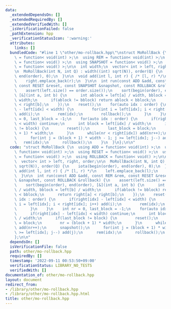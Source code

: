 ```yaml
---
data:
  _extendedDependsOn: []
  _extendedRequiredBy: []
  _extendedVerifiedWith: []
  _isVerificationFailed: false
  _pathExtension: hpp
  _verificationStatusIcon: ':warning:'
  attributes:
    links: []
  bundledCode: "#line 1 \"other/mo-rollback.hpp\"\nstruct MoRollBack {\n  using ADD\
    \ = function< void(int) >;\n  using REM = function< void(int) >;\n  using RESET\
    \ = function< void() >;\n  using SNAPSHOT = function< void() >;\n  using ROLLBACK\
    \ = function< void() >;\n\n  int width;\n  vector< int > left, right, order;\n\
    \n  MoRollBack(int N, int Q) : width((int) sqrt(N)), order(Q) {\n    iota(begin(order),\
    \ end(order), 0);\n  }\n\n  void add(int l, int r) { /* [l, r) */\n    left.emplace_back(l);\n\
    \    right.emplace_back(r);\n  }\n\n  int run(const ADD &add, const REM &rem,\
    \ const RESET &reset, const SNAPSHOT &snapshot, const ROLLBACK &rollback) {\n\
    \    assert(left.size() == order.size());\n    sort(begin(order), end(order),\
    \ [&](int a, int b) {\n      int ablock = left[a] / width, bblock = left[b] /\
    \ width;\n      if(ablock != bblock) return ablock < bblock;\n      return right[a]\
    \ < right[b];\n    });\n    reset();\n    for(auto idx : order) {\n      if(right[idx]\
    \ - left[idx] < width) {\n        for(int i = left[idx]; i < right[idx]; i++)\
    \ add(i);\n        rem(idx);\n        rollback();\n      }\n    }\n    int nr\
    \ = 0, last_block = -1;\n    for(auto idx : order) {\n      if(right[idx] - left[idx]\
    \ < width) continue;\n      int block = left[idx] / width;\n      if(last_block\
    \ != block) {\n        reset();\n        last_block = block;\n        nr = (block\
    \ + 1) * width;\n      }\n      while(nr < right[idx]) add(nr++);\n      snapshot();\n\
    \      for(int j = (block + 1) * width - 1; j >= left[idx]; j--) add(j);\n   \
    \   rem(idx);\n      rollback();\n    }\n  }\n};\n\n"
  code: "struct MoRollBack {\n  using ADD = function< void(int) >;\n  using REM =\
    \ function< void(int) >;\n  using RESET = function< void() >;\n  using SNAPSHOT\
    \ = function< void() >;\n  using ROLLBACK = function< void() >;\n\n  int width;\n\
    \  vector< int > left, right, order;\n\n  MoRollBack(int N, int Q) : width((int)\
    \ sqrt(N)), order(Q) {\n    iota(begin(order), end(order), 0);\n  }\n\n  void\
    \ add(int l, int r) { /* [l, r) */\n    left.emplace_back(l);\n    right.emplace_back(r);\n\
    \  }\n\n  int run(const ADD &add, const REM &rem, const RESET &reset, const SNAPSHOT\
    \ &snapshot, const ROLLBACK &rollback) {\n    assert(left.size() == order.size());\n\
    \    sort(begin(order), end(order), [&](int a, int b) {\n      int ablock = left[a]\
    \ / width, bblock = left[b] / width;\n      if(ablock != bblock) return ablock\
    \ < bblock;\n      return right[a] < right[b];\n    });\n    reset();\n    for(auto\
    \ idx : order) {\n      if(right[idx] - left[idx] < width) {\n        for(int\
    \ i = left[idx]; i < right[idx]; i++) add(i);\n        rem(idx);\n        rollback();\n\
    \      }\n    }\n    int nr = 0, last_block = -1;\n    for(auto idx : order) {\n\
    \      if(right[idx] - left[idx] < width) continue;\n      int block = left[idx]\
    \ / width;\n      if(last_block != block) {\n        reset();\n        last_block\
    \ = block;\n        nr = (block + 1) * width;\n      }\n      while(nr < right[idx])\
    \ add(nr++);\n      snapshot();\n      for(int j = (block + 1) * width - 1; j\
    \ >= left[idx]; j--) add(j);\n      rem(idx);\n      rollback();\n    }\n  }\n\
    };\n\n"
  dependsOn: []
  isVerificationFile: false
  path: other/mo-rollback.hpp
  requiredBy: []
  timestamp: '2022-09-11 00:53:50+09:00'
  verificationStatus: LIBRARY_NO_TESTS
  verifiedWith: []
documentation_of: other/mo-rollback.hpp
layout: document
redirect_from:
- /library/other/mo-rollback.hpp
- /library/other/mo-rollback.hpp.html
title: other/mo-rollback.hpp
---
```

